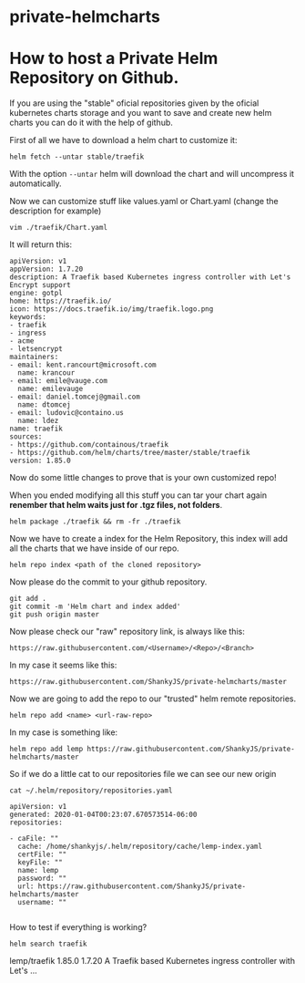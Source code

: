 # private-helmcharts

# How to host a Private Helm Repository on Github.

If you are using the "stable" oficial repositories given by the oficial kubernetes charts storage and you want to save and create new helm charts you can do it with the help of github.

First of all we have to download a helm chart to customize it:

````
helm fetch --untar stable/traefik
````

With the option ``--untar`` helm will download the chart and will uncompress it automatically. 

Now we can customize stuff like values.yaml or Chart.yaml (change the description for example) 

````
vim ./traefik/Chart.yaml
````

It will return this: 

````
apiVersion: v1
appVersion: 1.7.20
description: A Traefik based Kubernetes ingress controller with Let's Encrypt support
engine: gotpl
home: https://traefik.io/
icon: https://docs.traefik.io/img/traefik.logo.png
keywords:
- traefik
- ingress
- acme
- letsencrypt
maintainers:
- email: kent.rancourt@microsoft.com
  name: krancour
- email: emile@vauge.com
  name: emilevauge
- email: daniel.tomcej@gmail.com
  name: dtomcej
- email: ludovic@containo.us
  name: ldez
name: traefik
sources:
- https://github.com/containous/traefik
- https://github.com/helm/charts/tree/master/stable/traefik
version: 1.85.0

````

Now do some little changes to prove that is your own customized repo!

When you ended modifying all this stuff you can tar your chart again **renember that helm waits just for .tgz files, not folders**.

````
helm package ./traefik && rm -fr ./traefik
````

Now we have to create a index for the Helm Repository, this index will add all the charts that we have inside of our repo.

````
helm repo index <path of the cloned repository>
````

Now please do the commit to your github repository.

````
git add .
git commit -m 'Helm chart and index added'
git push origin master
````

Now please check our "raw" repository link, is always like this:

````
https://raw.githubusercontent.com/<Username>/<Repo>/<Branch>
````

In my case it seems like this: 

````
https://raw.githubusercontent.com/ShankyJS/private-helmcharts/master

````

Now we are going to add the repo to our "trusted" helm remote repositories. 

````
helm repo add <name> <url-raw-repo>
````

In my case is something like:

````
helm repo add lemp https://raw.githubusercontent.com/ShankyJS/private-helmcharts/master
````
So if we do a little cat to our repositories file we can see our new origin 

````
cat ~/.helm/repository/repositories.yaml

apiVersion: v1
generated: 2020-01-04T00:23:07.670573514-06:00
repositories:

- caFile: ""
  cache: /home/shankyjs/.helm/repository/cache/lemp-index.yaml
  certFile: ""
  keyFile: ""
  name: lemp
  password: ""
  url: https://raw.githubusercontent.com/ShankyJS/private-helmcharts/master
  username: ""


````

How to test if everything is working?

````
helm search traefik
````           

lemp/traefik  	1.85.0       	1.7.20     	A Traefik based Kubernetes ingress controller with Let's ...

